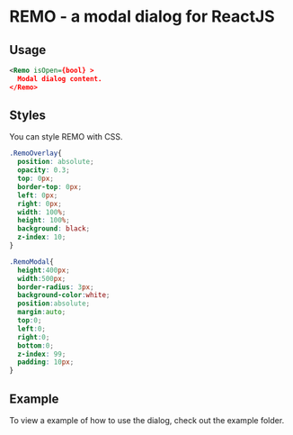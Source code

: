 # REMO - a modal dialog for ReactJS

## Usage

```xml
<Remo isOpen={bool} >
  Modal dialog content.
</Remo>
```

## Styles
You can style REMO with CSS.
```css
.RemoOverlay{
  position: absolute;
  opacity: 0.3;
  top: 0px;
  border-top: 0px;
  left: 0px;
  right: 0px;
  width: 100%;
  height: 100%;
  background: black;
  z-index: 10;
}

.RemoModal{
  height:400px;
  width:500px;
  border-radius: 3px;
  background-color:white;
  position:absolute;
  margin:auto;
  top:0;
  left:0;
  right:0;
  bottom:0;
  z-index: 99;
  padding: 10px;
}
```

## Example

To view a example of how to use the dialog, check out the example folder.
